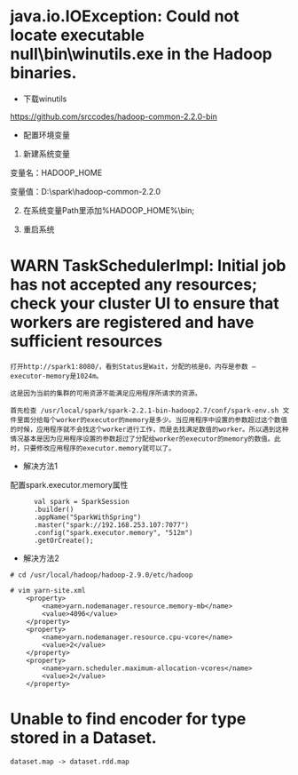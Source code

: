 #  java.io.IOException: Could not locate executable null\bin\winutils.exe in the Hadoop binaries.
- 下载winutils

https://github.com/srccodes/hadoop-common-2.2.0-bin

- 配置环境变量

1. 新建系统变量

变量名：HADOOP_HOME

变量值：D:\spark\hadoop-common-2.2.0

2. 在系统变量Path里添加%HADOOP_HOME%\bin;

3. 重启系统

# WARN TaskSchedulerImpl: Initial job has not accepted any resources; check your cluster UI to ensure that workers are registered and have sufficient resources
```
打开http://spark1:8080/，看到Status是Wait，分配的核是0，内存是参数 –executor-memory是1024m。

这是因为当前的集群的可用资源不能满足应用程序所请求的资源。

首先检查 /usr/local/spark/spark-2.2.1-bin-hadoop2.7/conf/spark-env.sh 文件里面分给每个worker的executor的memory是多少。当应用程序中设置的参数超过这个数值的时候，应用程序就不会找这个worker进行工作，而是去找满足数值的worker。所以遇到这种情况基本是因为应用程序设置的参数超过了分配给worker的executor的memory的数值。此时，只要修改应用程序的executor.memory就可以了。
```
- 解决方法1

配置spark.executor.memory属性
```
      val spark = SparkSession
      .builder()
      .appName("SparkWithSpring")
      .master("spark://192.168.253.107:7077")
      .config("spark.executor.memory", "512m")
      .getOrCreate();
```

- 解决方法2

```
# cd /usr/local/hadoop/hadoop-2.9.0/etc/hadoop

# vim yarn-site.xml
    <property>
        <name>yarn.nodemanager.resource.memory-mb</name>
        <value>4096</value>
    </property>
    <property>
        <name>yarn.nodemanager.resource.cpu-vcore</name>
        <value>2</value>
    </property>
    <property>
        <name>yarn.scheduler.maximum-allocation-vcores</name>
        <value>2</value>
    </property>
```

# Unable to find encoder for type stored in a Dataset.
```
dataset.map -> dataset.rdd.map
```
